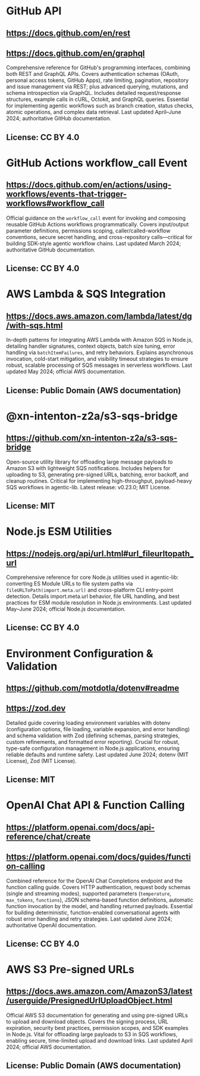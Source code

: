 # GitHub API
## https://docs.github.com/en/rest
## https://docs.github.com/en/graphql
Comprehensive reference for GitHub's programming interfaces, combining both REST and GraphQL APIs. Covers authentication schemas (OAuth, personal access tokens, GitHub Apps), rate limiting, pagination, repository and issue management via REST; plus advanced querying, mutations, and schema introspection via GraphQL. Includes detailed request/response structures, example calls in cURL, Octokit, and GraphQL queries. Essential for implementing agentic workflows such as branch creation, status checks, atomic operations, and complex data retrieval.
Last updated April–June 2024; authoritative GitHub documentation.
## License: CC BY 4.0

# GitHub Actions workflow_call Event
## https://docs.github.com/en/actions/using-workflows/events-that-trigger-workflows#workflow_call
Official guidance on the `workflow_call` event for invoking and composing reusable GitHub Actions workflows programmatically. Covers input/output parameter definitions, permissions scoping, caller/called-workflow conventions, secure secret handling, and cross-repository calls—critical for building SDK-style agentic workflow chains.
Last updated March 2024; authoritative GitHub documentation.
## License: CC BY 4.0

# AWS Lambda & SQS Integration
## https://docs.aws.amazon.com/lambda/latest/dg/with-sqs.html
In-depth patterns for integrating AWS Lambda with Amazon SQS in Node.js, detailing handler signatures, context objects, batch size tuning, error handling via `batchItemFailures`, and retry behaviors. Explains asynchronous invocation, cold-start mitigation, and visibility timeout strategies to ensure robust, scalable processing of SQS messages in serverless workflows.
Last updated May 2024; official AWS documentation.
## License: Public Domain (AWS documentation)

# @xn-intenton-z2a/s3-sqs-bridge
## https://github.com/xn-intenton-z2a/s3-sqs-bridge
Open-source utility library for offloading large message payloads to Amazon S3 with lightweight SQS notifications. Includes helpers for uploading to S3, generating pre-signed URLs, batching, error backoff, and cleanup routines. Critical for implementing high-throughput, payload-heavy SQS workflows in agentic-lib.
Latest release: v0.23.0; MIT License.
## License: MIT

# Node.js ESM Utilities
## https://nodejs.org/api/url.html#url_fileurltopath_url
Comprehensive reference for core Node.js utilities used in agentic-lib: converting ES Module URLs to file system paths via `fileURLToPath(import.meta.url)` and cross-platform CLI entry-point detection. Details import.meta.url behavior, file URL handling, and best practices for ESM module resolution in Node.js environments.
Last updated May–June 2024; official Node.js documentation.
## License: CC BY 4.0

# Environment Configuration & Validation
## https://github.com/motdotla/dotenv#readme
## https://zod.dev
Detailed guide covering loading environment variables with dotenv (configuration options, file loading, variable expansion, and error handling) and schema validation with Zod (defining schemas, parsing strategies, custom refinements, and formatted error reporting). Crucial for robust, type-safe configuration management in Node.js applications, ensuring reliable defaults and runtime safety.
Last updated June 2024; dotenv (MIT License), Zod (MIT License).
## License: MIT

# OpenAI Chat API & Function Calling
## https://platform.openai.com/docs/api-reference/chat/create
## https://platform.openai.com/docs/guides/function-calling
Combined reference for the OpenAI Chat Completions endpoint and the function calling guide. Covers HTTP authentication, request body schemas (single and streaming modes), supported parameters (`temperature`, `max_tokens`, `functions`), JSON schema-based function definitions, automatic function invocation by the model, and handling returned payloads. Essential for building deterministic, function-enabled conversational agents with robust error handling and retry strategies.
Last updated June 2024; authoritative OpenAI documentation.
## License: CC BY 4.0

# AWS S3 Pre-signed URLs
## https://docs.aws.amazon.com/AmazonS3/latest/userguide/PresignedUrlUploadObject.html
Official AWS S3 documentation for generating and using pre-signed URLs to upload and download objects. Covers the signing process, URL expiration, security best practices, permission scopes, and SDK examples in Node.js. Vital for offloading large payloads to S3 in SQS workflows, enabling secure, time-limited upload and download links.
Last updated April 2024; official AWS documentation.
## License: Public Domain (AWS documentation)